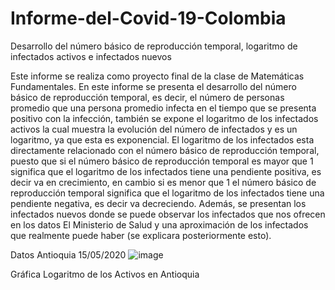 # Informe-del-Covid-19-Colombia
Desarrollo del número básico de reproducción temporal, logaritmo de infectados activos e infectados nuevos

Este informe se realiza como proyecto final de la clase de Matemáticas Fundamentales. En este informe se presenta el desarrollo del número básico de reproducción temporal, es decir, el número de personas promedio que una persona promedio infecta en el tiempo que se presenta positivo con la infección, también se expone el logaritmo de los infectados activos la cual muestra la evolución del número de infectados y es un logaritmo, ya que esta es exponencial. El logaritmo de los infectados esta directamente relacionado con el número básico de reproducción temporal, puesto que si el número básico de reproducción temporal es mayor que 1 significa que el logaritmo de los infectados tiene una pendiente positiva, es decir va en crecimiento, en cambio si es menor que 1 el número básico de reproducción temporal significa que el logaritmo de los infectados tiene una pendiente negativa, es decir va decreciendo. Además, se presentan los infectados nuevos donde se puede observar los infectados que nos ofrecen en los datos El Ministerio de Salud y una aproximación de los infectados que realmente puede haber (se explicara posteriormente esto).

Datos Antioquia 15/05/2020
![image](https://user-images.githubusercontent.com/74154670/224598845-e103158d-333f-4d66-b3ac-3d9eabe8fafb.png)

Gráfica Logaritmo de los Activos en Antioquia
